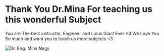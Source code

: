# Thank You Dr.Mina For teaching us this wonderful Subject
You are The best instructor, Engineer and Linux Giant Ever <3
We Love You So much and want you to teach us more subjects <3

![Dr. Eng. Mina Nagy](https://i.ibb.co/9HMHFg5/photo-2024-01-22-17-04-50.jpg)
